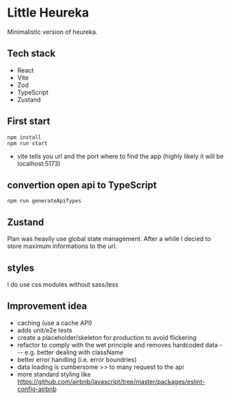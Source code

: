 # Little Heureka

Minimalistic version of heureka.

## Tech stack

- React
- Vite
- Zod
- TypeScript
- Zustand

## First start

```
npm install
npm run start
```
- vite tells you url and the port where to find the app (highly likely it will be localhost:5173)

## convertion open api to TypeScript

`npm run generateApiTypes`

## Zustand

Plan was heavily use global state management. After a while I decied to store maximum informations to the url.

## styles

I do use css modules without sass/less

## Improvement idea

- caching (use a cache API)
- adds unit/e2e tests
- create a placeholder/skeleton for production to avoid flickering
- refactor to comply with the wet principle and removes hardcoded data
  --- e.g. better dealing with className
- better error handling (i.e. error boundries)
- data loading is cumbersome >> to many request to the api
- more standard styling like https://github.com/airbnb/javascript/tree/master/packages/eslint-config-airbnb
